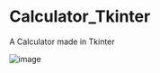 # Calculator_Tkinter
A Calculator made in Tkinter

![image](https://user-images.githubusercontent.com/46340124/212471973-242d960c-1c75-44de-aeb0-5bf5e304ce5c.png)

